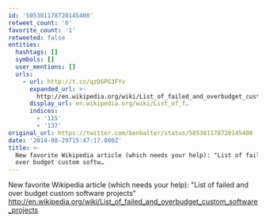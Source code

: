 ```yaml
---
id: '505381178720145408'
retweet_count: '0'
favorite_count: '1'
retweeted: false
entities:
  hashtags: []
  symbols: []
  user_mentions: []
  urls:
    - url: http://t.co/qzDGPG3FYv
      expanded_url: >-
        http://en.wikipedia.org/wiki/List_of_failed_and_overbudget_custom_software_projects
      display_url: en.wikipedia.org/wiki/List_of_f…
      indices:
        - '115'
        - '137'
original_url: https://twitter.com/benbalter/status/505381178720145408
date: '2014-08-29T15:47:17.000Z'
title: >-
  New favorite Wikipedia article (which needs your help): "List of failed and
  over budget custom softw…
---
```


New favorite Wikipedia article (which needs your help): "List of failed and over budget custom software projects"  http://en.wikipedia.org/wiki/List_of_failed_and_overbudget_custom_software_projects